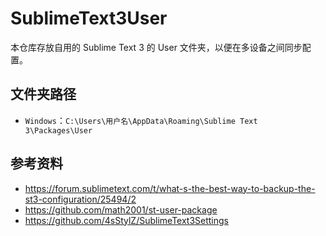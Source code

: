 # SublimeText3User
本仓库存放自用的 Sublime Text 3 的 User 文件夹，以便在多设备之间同步配置。

## 文件夹路径
- `Windows`：`C:\Users\用户名\AppData\Roaming\Sublime Text 3\Packages\User`

## 参考资料
- https://forum.sublimetext.com/t/what-s-the-best-way-to-backup-the-st3-configuration/25494/2
- https://github.com/math2001/st-user-package
- https://github.com/4sStylZ/SublimeText3Settings
